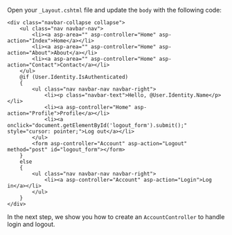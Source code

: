 Open your `_Layout.cshtml` file and update the `body` with the following code:

```
<div class="navbar-collapse collapse">
    <ul class="nav navbar-nav">
        <li><a asp-area="" asp-controller="Home" asp-action="Index">Home</a></li>
        <li><a asp-area="" asp-controller="Home" asp-action="About">About</a></li>
        <li><a asp-area="" asp-controller="Home" asp-action="Contact">Contact</a></li>
    </ul>
    @if (User.Identity.IsAuthenticated)
    {
        <ul class="nav navbar-nav navbar-right">
            <li><p class="navbar-text">Hello, @User.Identity.Name</p></li>
            <li><a asp-controller="Home" asp-action="Profile">Profile</a></li>
            <li><a onclick="document.getElementById('logout_form').submit();" style="cursor: pointer;">Log out</a></li>
        </ul>
        <form asp-controller="Account" asp-action="Logout" method="post" id="logout_form"></form>
    }
    else
    {
        <ul class="nav navbar-nav navbar-right">
            <li><a asp-controller="Account" asp-action="Login">Log in</a></li>
        </ul>
    }
</div>
```

In the next step, we show you how to create an `AccountController` to handle login and logout.

